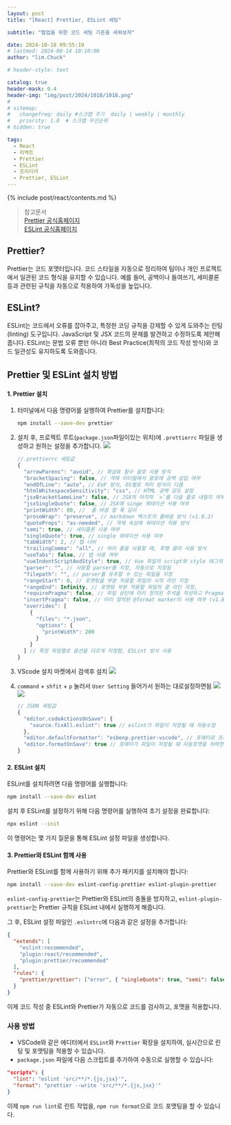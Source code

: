 ```yaml
---
layout: post
title: "[React] Prettier, ESLint 세팅"

subtitle: "협업을 위한 코드 세팅 기준을 세워보자"

date: 2024-10-18 09:55:19
# lastmod: 2024-08-14 10:10:00
author: "lim.Chuck"

# header-style: text

catalog: true
header-mask: 0.4
header-img: "img/post/2024/1018/1018.png"
#
# sitemap:
#   changefreq: daily #스크랩 주기  daily | weekly | monthly
#   priority: 1.0  # 스크랩 우선순위
# hidden: true

tags:
  - React
  - 리엑트
  - Prettier
  - ESLint
  - 프리티어
  - Prettier, ESLint
---
```


{% include post/react/contents.md %}

> 참고문서  
> [Prettier 공식홈페이지](https://prettier.io/)  
> [ESLint 공식홈페이지](https://eslint.org/)

## Prettier?

Prettier는 코드 포맷터입니다. 코드 스타일을 자동으로 정리하여 팀이나 개인 프로젝트에서 일관된 코드 형식을 유지할 수 있습니다. 예를 들어, 공백이나 들여쓰기, 세미콜론 등과 관련된 규칙을 자동으로 적용하여 가독성을 높입니다.

## ESLint?

ESLint는 코드에서 오류를 잡아주고, 특정한 코딩 규칙을 강제할 수 있게 도와주는 린팅(linting) 도구입니다. JavaScript 및 JSX 코드의 문제를 발견하고 수정하도록 제안해 줍니다. ESLint는 문법 오류 뿐만 아니라 Best Practice(최적의 코드 작성 방식)와 코드 일관성도 유지하도록 도와줍니다.

## Prettier 및 ESLint 설치 방법

#### 1. Prettier 설치

1. 터미널에서 다음 명령어를 실행하여 Prettier를 설치합니다:

   ```bash
   npm install --save-dev prettier
   ```

2. 설치 후, 프로젝트 루트(`package.json`파일이있는 위치)에 `.prettierrc` 파일을 생성하고 원하는 설정을 추가합니다.
   ![](/img/post/2024/1018/1.png)

   ```js
   //.prettierrc 세팅값
   {
     "arrowParens": "avoid", // 화살표 함수 괄호 사용 방식
     "bracketSpacing": false, // 객체 리터럴에서 괄호에 공백 삽입 여부
     "endOfLine": "auto", // EoF 방식, OS별로 처리 방식이 다름
     "htmlWhitespaceSensitivity": "css", // HTML 공백 감도 설정
     "jsxBracketSameLine": false, // JSX의 마지막 `>`를 다음 줄로 내릴지 여부
     "jsxSingleQuote": false, // JSX에 singe 쿼테이션 사용 여부
     "printWidth": 80, //  줄 바꿈 할 폭 길이
     "proseWrap": "preserve", // markdown 텍스트의 줄바꿈 방식 (v1.8.2)
     "quoteProps": "as-needed", // 객체 속성에 쿼테이션 적용 방식
     "semi": true, // 세미콜론 사용 여부
     "singleQuote": true, // single 쿼테이션 사용 여부
     "tabWidth": 2, // 탭 너비
     "trailingComma": "all", // 여러 줄을 사용할 때, 후행 콤마 사용 방식
     "useTabs": false, // 탭 사용 여부
     "vueIndentScriptAndStyle": true, // Vue 파일의 script와 style 태그의 들여쓰기 여부 (v1.19.0)
     "parser": "", // 사용할 parser를 지정, 자동으로 지정됨
     "filepath": "", // parser를 유추할 수 있는 파일을 지정
     "rangeStart": 0, // 포맷팅을 부분 적용할 파일의 시작 라인 지정
     "rangeEnd": Infinity, // 포맷팅 부분 적용할 파일의 끝 라인 지정,
     "requirePragma": false, // 파일 상단에 미리 정의된 주석을 작성하고 Pragma로 포맷팅 사용 여부 지정 (v1.8.0)
     "insertPragma": false, // 미리 정의된 @format marker의 사용 여부 (v1.8.0)
     "overrides": [
       {
         "files": "*.json",
         "options": {
           "printWidth": 200
         }
       }
     ] // 특정 파일별로 옵션을 다르게 지정함, ESLint 방식 사용
   }
   ```

3. VScode 설치
   마켓에서 검색후 설치
   ![](/img/post/2024/1018/2.png)

4. `command` + `shfit` + `p` 눌러서 `User Setting` 들어가서 원하는 대로설정하면됨
   ![](/img/post/2024/1018/3.png)
   ![](/img/post/2024/1018/4.png)

   ```js
   // JSON 세팅값
   {
     "editor.codeActionsOnSave": {
       "source.fixAll.eslint": true // eslint가 파일이 저장될 때 자동수정
     },
     "editor.defaultFormatter": "esbenp.prettier-vscode", // 포매터로 프리티어를!
     "editor.formatOnSave": true // 포매터가 파일이 저장될 때 자동포맷을 허락한다.
   }
   ```

#### 2. ESLint 설치

ESLint를 설치하려면 다음 명령어를 실행합니다:

```bash
npm install --save-dev eslint
```

설치 후 ESLint를 설정하기 위해 다음 명령어를 실행하여 초기 설정을 완료합니다:

```bash
npx eslint --init
```

이 명령어는 몇 가지 질문을 통해 ESLint 설정 파일을 생성합니다.

#### 3. Prettier와 ESLint 함께 사용

Prettier와 ESLint를 함께 사용하기 위해 추가 패키지를 설치해야 합니다:

```bash
npm install --save-dev eslint-config-prettier eslint-plugin-prettier
```

`eslint-config-prettier`는 Prettier와 ESLint의 충돌을 방지하고, `eslint-plugin-prettier`는 Prettier 규칙을 ESLint 내에서 실행하게 해줍니다.

그 후, ESLint 설정 파일인 `.eslintrc`에 다음과 같은 설정을 추가합니다:

```json
{
  "extends": [
    "eslint:recommended",
    "plugin:react/recommended",
    "plugin:prettier/recommended"
  ],
  "rules": {
    "prettier/prettier": ["error", { "singleQuote": true, "semi": false }]
  }
}
```

이제 코드 작성 중 ESLint와 Prettier가 자동으로 코드를 검사하고, 포맷을 적용합니다.

### 사용 방법

- VSCode와 같은 에디터에서 `ESLint`와 `Prettier` 확장을 설치하여, 실시간으로 린팅 및 포맷팅을 적용할 수 있습니다.
- `package.json` 파일에 다음 스크립트를 추가하여 수동으로 실행할 수 있습니다:

```json
"scripts": {
  "lint": "eslint 'src/**/*.{js,jsx}'",
  "format": "prettier --write 'src/**/*.{js,jsx}'"
}
```

이제 `npm run lint`로 린트 작업을, `npm run format`으로 코드 포맷팅을 할 수 있습니다.
